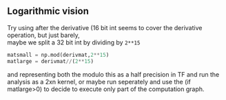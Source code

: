 ## Logarithmic vision  

Try using after the derivative (16 bit int seems to cover the derivative operation, but just barely,   
maybe we split a 32 bit int by dividing by ```2**15```
```python
matsmall = np.mod(derivmat,2**15)
matlarge = derivmat//(2**15)
``` 
and representing both the modulo this as a half precision in TF and run the analysis as a 2xn kernel, or maybe run seperately and use the (if matlarge>0) to decide to execute only part of the computation graph.




